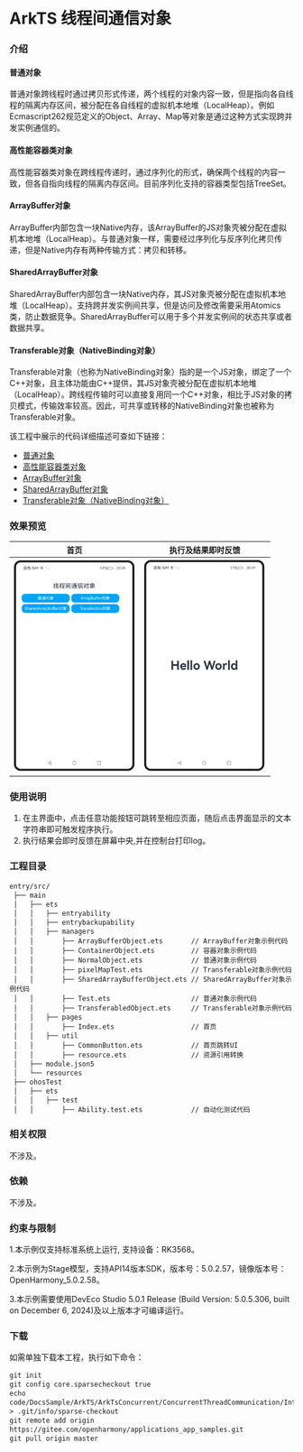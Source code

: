 # ArkTS 线程间通信对象

### 介绍

#### 普通对象

普通对象跨线程时通过拷贝形式传递，两个线程的对象内容一致，但是指向各自线程的隔离内存区间，被分配在各自线程的虚拟机本地堆（LocalHeap）。例如Ecmascript262规范定义的Object、Array、Map等对象是通过这种方式实现跨并发实例通信的。

#### 高性能容器类对象

高性能容器类对象在跨线程传递时，通过序列化的形式，确保两个线程的内容一致，但各自指向线程的隔离内存区间。目前序列化支持的容器类型包括TreeSet。

#### ArrayBuffer对象

ArrayBuffer内部包含一块Native内存，该ArrayBuffer的JS对象壳被分配在虚拟机本地堆（LocalHeap）。与普通对象一样，需要经过序列化与反序列化拷贝传递，但是Native内存有两种传输方式：拷贝和转移。

#### SharedArrayBuffer对象

SharedArrayBuffer内部包含一块Native内存，其JS对象壳被分配在虚拟机本地堆（LocalHeap）。支持跨并发实例间共享，但是访问及修改需要采用Atomics类，防止数据竞争。SharedArrayBuffer可以用于多个并发实例间的状态共享或者数据共享。

#### Transferable对象（NativeBinding对象）

Transferable对象（也称为NativeBinding对象）指的是一个JS对象，绑定了一个C++对象，且主体功能由C++提供，其JS对象壳被分配在虚拟机本地堆（LocalHeap）。跨线程传输时可以直接复用同一个C++对象，相比于JS对象的拷贝模式，传输效率较高。因此，可共享或转移的NativeBinding对象也被称为Transferable对象。


该工程中展示的代码详细描述可查如下链接：

- [普通对象](https://docs.openharmony.cn/pages/v5.0/zh-cn/application-dev/arkts-utils/normal-object.md)
- [高性能容器类对象](https://docs.openharmony.cn/pages/v5.0/zh-cn/application-dev/arkts-utils/container-object.md)
- [ArrayBuffer对象](https://docs.openharmony.cn/pages/v5.0/zh-cn/application-dev/arkts-utils/arraybuffer-object.md)
- [SharedArrayBuffer对象](https://docs.openharmony.cn/pages/v5.0/zh-cn/application-dev/arkts-utils/shared-arraybuffer-object.md)
- [Transferable对象（NativeBinding对象）](https://docs.openharmony.cn/pages/v5.0/zh-cn/application-dev/arkts-utils/transferabled-object.md)

### 效果预览

|                                   首页                                    |                            执行及结果即时反馈                             |
| :-----------------------------------------------------------------------: | :-----------------------------------------------------------------------: |
| <img src="./screenshots/CommunicationObjects_1.png" style="zoom: 50%;" /> | <img src="./screenshots/CommunicationObjects_2.png" style="zoom: 50%;" /> |

### 使用说明

1. 在主界面中，点击任意功能按钮可跳转至相应页面，随后点击界面显示的文本字符串即可触发程序执行。
2. 执行结果会即时反馈在屏幕中央,并在控制台打印log。

### 工程目录

```
entry/src/
 ├── main
 │   ├── ets
 │   │   ├── entryability
 │   │   ├── entrybackupability
 │   │   ├── managers
 │   │       ├── ArrayBufferObject.ets       // ArrayBuffer对象示例代码
 │   │       ├── ContainerObject.ets         // 容器对象示例代码
 │   │       ├── NormalObject.ets            // 普通对象示例代码
 │   │       ├── pixelMapTest.ets            // Transferable对象示例代码
 │   │       ├── SharedArrayBufferObject.ets // SharedArrayBuffer对象示例代码
 │   │       ├── Test.ets					 // 普通对象示例代码
 │   │       ├── TransferabledObject.ets     // Transferable对象示例代码
 │   │   ├── pages
 │   │       ├── Index.ets                   // 首页
 │   │   ├── util
 │   │       ├── CommonButton.ets 		     // 首页跳转UI
 │   │       ├── resource.ets 		         // 资源引用转换
 │   ├── module.json5
 │   └── resources
 ├── ohosTest
 │   ├── ets
 │   │   ├── test
 │   │       ├── Ability.test.ets            // 自动化测试代码
```

### 相关权限

不涉及。

### 依赖

不涉及。

### 约束与限制

1.本示例仅支持标准系统上运行, 支持设备：RK3568。

2.本示例为Stage模型，支持API14版本SDK，版本号：5.0.2.57，镜像版本号：OpenHarmony_5.0.2.58。

3.本示例需要使用DevEco Studio 5.0.1 Release (Build Version: 5.0.5.306, built on December 6, 2024)及以上版本才可编译运行。

### 下载

如需单独下载本工程，执行如下命令：

```
git init
git config core.sparsecheckout true
echo code/DocsSample/ArkTS/ArkTsConcurrent/ConcurrentThreadCommunication/InterThreadCommunicationObjects/CommunicationObjects > .git/info/sparse-checkout
git remote add origin https://gitee.com/openharmony/applications_app_samples.git
git pull origin master
```
